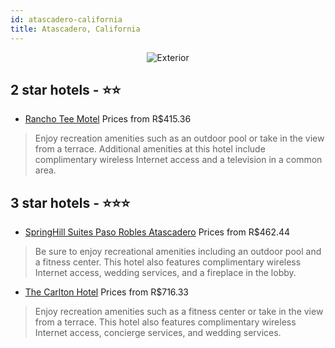 ```yaml
---
id: atascadero-california
title: Atascadero, California
---
```


<center><img src="https://i.travelapi.com/hotels/11000000/10080000/10078600/10078524/c27f50ef_z.jpg" alt="Exterior" /></center>


##  2 star hotels - ⭐️⭐️

-    [Rancho Tee Motel](https://us.hurb.com/hotels/atascadero/rancho-tee-motel-JNP-JP191607?cmp=18055) Prices from R$415.36
   > Enjoy recreation amenities such as an outdoor pool or take in the view from a terrace. Additional amenities at this hotel include complimentary wireless Internet access and a television in a common area.

##  3 star hotels - ⭐️⭐️⭐️

-    [SpringHill Suites Paso Robles Atascadero](https://us.hurb.com/hotels/atascadero/springhill-suites-paso-robles-atascadero-JNP-JP449061?cmp=18055) Prices from R$462.44
   > Be sure to enjoy recreational amenities including an outdoor pool and a fitness center. This hotel also features complimentary wireless Internet access, wedding services, and a fireplace in the lobby.
-    [The Carlton Hotel](https://us.hurb.com/hotels/atascadero/the-carlton-hotel-JNP-JP148647?cmp=18055) Prices from R$716.33
   > Enjoy recreation amenities such as a fitness center or take in the view from a terrace. This hotel also features complimentary wireless Internet access, concierge services, and wedding services.
